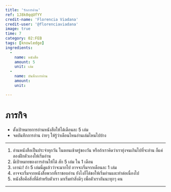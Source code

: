 ```yaml
---
title: 'รักการอ่าน'
ref: 1J8k0qqUfYY
credit-name: 'Florencia Viadana'
credit-user: '@florenciaviadana'
image: true
time: 7
category: 02:FEB
tags: [knowledge]
ingredients:
  -
    name: หนังสือ
    amount: 5
    unit: เล่ม
  -
    name: บันทึกการอ่าน
    amount:
    unit:

---
```


# ภารกิจ
 - ตั้งเป้าหมายการอ่านหนังสือให้ได้เดือนละ 5 เล่ม
 - จดบันทึกการอ่าน ง่ายๆ ให้รู้ว่าเดือนไหนอ่านเล่มไหนไปบ้าง

---
1. อ่านหนังสือเป็นประจำทุกวัน ในตอนเช้าตรู่ของวัน หรือถ้าเราคิดว่าเรายุ่งจนเกินไปที่จะอ่าน ก็แค่ลองฝึกตัวเองให้เริ่มอ่าน
2. มีเป้าหมายของการอ่านให้ได้ สัก 5 เล่ม ใน 1 เดือน
3. เอาน่ะ! ถ้า 5 เล่มนี่ดูแล้วว่าจะมากไป อาจจะเริ่มจากเดือนละ 1 เล่ม
4. อาจจะเริ่มจากหนังสือพวกที่เราชอบอ่าน ยังไงก็ได้ขอให้เริ่มอ่านและทำต่อเนื่องไป
5. หนังสือคือสิ่งที่ดีสำหรับตัวเรา มาเริ่มทำสิ่งดีๆ เพื่อตัวเรากันนะทุกๆ คน

---
